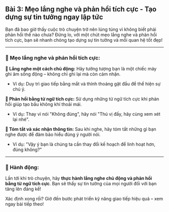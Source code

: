 ## Bài 3: Mẹo lắng nghe và phản hồi tích cực - Tạo dựng sự tin tưởng ngay lập tức

Bạn đã bao giờ thấy cuộc trò chuyện trở nên lúng túng vì không biết phải phản hồi thế nào chưa? Đừng lo, với một chút mẹo lắng nghe và phản hồi tích cực, bạn sẽ nhanh chóng tạo dựng sự tin tưởng và mối quan hệ tốt đẹp!

---

### 📌 Mẹo lắng nghe và phản hồi tích cực:

**🔹 Lắng nghe một cách chủ động:**
Hãy tưởng tượng bạn là một chiếc máy ghi âm sống động – không chỉ ghi lại mà còn cảm nhận.  
- Ví dụ: Duy trì giao tiếp bằng mắt và thỉnh thoảng gật đầu để thể hiện sự chú ý.  

**🔹 Phản hồi bằng từ ngữ tích cực:**
Sử dụng những từ ngữ tích cực khi phản hồi giúp tạo bầu không khí thoải mái.  
- Ví dụ: Thay vì nói "Không đúng", hãy nói "Thú vị đấy, hãy cùng xem xét lại nhé".  

**🔹 Tóm tắt và xác nhận thông tin:**
Sau khi nghe, hãy tóm tắt những gì bạn nghe được để đảm bảo hiểu đúng ý người nói.  
- Ví dụ: "Vậy ý bạn là chúng ta cần thay đổi kế hoạch để linh hoạt hơn, đúng không?"  

---

### 🚀 Hành động:

Lần tới khi trò chuyện, hãy **thực hành lắng nghe chủ động và phản hồi bằng từ ngữ tích cực**. Bạn sẽ thấy sự tin tưởng của mọi người đối với bạn tăng lên đáng kể!

Xác định xong rồi? Giờ đến bước phát triển kỹ năng giao tiếp hiệu quả – xem ngay bài tiếp theo!